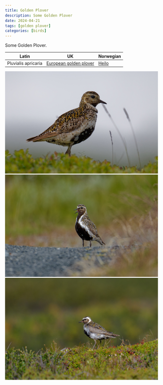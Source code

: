 ```yaml
---
title: Golden Plover
description: Some Golden Plover
date: 2024-04-21
tags: [golden plover]
categories: [birds]
---
```


Some Golden Plover.



| Latin      | UK | Norwegian |
| ----------- | ----------- |   ----------- |
| Pluvialis apricaria | [European golden plover](https://en.wikipedia.org/wiki/European_golden_plover) |  [Heilo](https://no.wikipedia.org/wiki/Heilo) |



![European golden plover](DSC03944_DxO.jpg)
![European golden plover](DSC02285_DxO.jpg)
![European golden plover](DSC02242_DxO.jpg)
